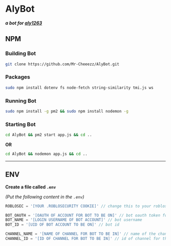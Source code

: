 # **AlyBot**
***a bot for [aly1263](https://twitch.tv/aly1263)***

[//]: <> (TODO: Make a install guide.)

## **NPM**


### Building Bot

```bash
git clone https://github.com/Mr-Cheeezz/AlyBot.git
```

### Packages

```bash
sudo npm install dotenv fs node-fetch string-similarity tmi.js ws
```

### Running Bot

```bash
sudo npm install -g pm2 && sudo npm install nodemon -g
```

### Starting Bot

```bash
cd AlyBot && pm2 start app.js && cd ..
```

**OR**

```bash
cd AlyBot && nodemon app.js && cd ..
```

***

## **ENV**

**Create a file called `.env`** 

*(Put the following content in the `.env`)*

```javascript
ROBLOSEC = '[YOUR .ROBLOSECURITY COOKIE]' // change this to your roblox cookie

BOT_OAUTH = '[OAUTH OF ACCOUNT FOR BOT TO BE ON]' // bot oauth token for performing actions
BOT_NAME = '[LOGIN USERNAME OF BOT ACCOUNT]' // bot username
BOT_ID = '[UID OF BOT ACCOUNT TO BE ON]' // bot id

CHANNEL_NAME = '[NAME OF CHANNEL FOR BOT TO BE IN]' // name of the channel for the bot to be in
CHANNEL_ID = '[ID OF CHANNEL FOR BOT TO BE IN]' // id of channel for the bot to be in
```
